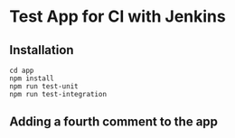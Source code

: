 # Test App for CI with Jenkins

## Installation

```
cd app
npm install
npm run test-unit
npm run test-integration
```

## Adding a fourth comment to the app
